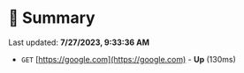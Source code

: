 # 📖 Summary
Last updated: **7/27/2023, 9:33:36 AM**

- `GET` [https://google.com](https://google.com) - **Up** (130ms)
